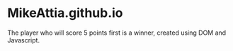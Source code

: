 # MikeAttia.github.io
The player who will score 5 points first is a winner, created using DOM and Javascript.
